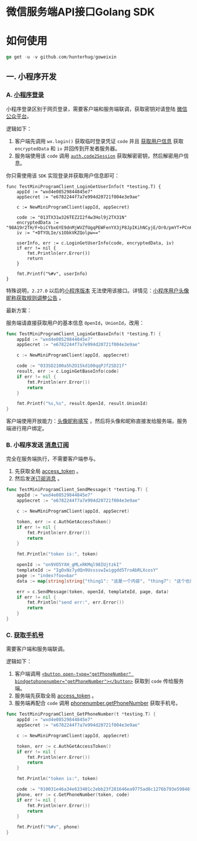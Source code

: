 # 微信服务端API接口Golang SDK

# 如何使用

```go
go get -u -v github.com/hunterhug/goweixin
```

## 一. 小程序开发

### A. [小程序登录](https://developers.weixin.qq.com/miniprogram/dev/framework/open-ability/login.html)

小程序登录区别于网页登录，需要客户端和服务端联调，获取密钥对请登陆 [微信公众平台](https://mp.weixin.qq.com)。

逻辑如下：

1. 客户端先调用 `wx.login()` 获取临时登录凭证 `code` 并且 [获取用户信息](https://developers.weixin.qq.com/miniprogram/dev/api/open-api/user-info/wx.getUserProfile.html) 获取 `encryptedData` 和 `iv` 并回传到开发者服务器。
2. 服务端使用该 `code` 调用 [`auth.code2Session`](https://developers.weixin.qq.com/miniprogram/dev/api-backend/open-api/login/auth.code2Session.html) 获取解密密钥，然后解密用户信息。

你只需使用该 `SDK` 实现登录并获取用户信息即可：

```
func TestMiniProgramClient_LoginGetUserInfo(t *testing.T) {
	appId := "wxd4e08529844845e7"
	appSecret := "e6782244f7a7e994d20721f004e3e9ae"

	c := NewMiniProgramClient(appId, appSecret)

	code := "013TX31w326TEZ2I2f4w3Hol9j2TX31N"
	encryptedData := "98A19r2TH/F+biCYbx6YE9dnMjWVZfUgqPEWFenYX3jP8JpIKihNCyjE/Or0/pmYT+PCn6wCmV7s5LDwwQ92kcrMpuInOrmPWD36pI0mfywqh+53BcN4G+d30aG6ehCV3hPEqxE35ImpXxE5xuWqqsLX0YvgCgA5hLBGRWRPGiiXN4eSrLvCNI58BlC8VG16Iz6Z89NqAQ5WsQrWPjJqygZOsGnkvTFTwKzs6eM4jlmceWv4B37NxecCAwRkkHZRxla5mdluL5lwKovfH5feDQTg2Ui2/4Mc/raIh9tXV6lUqEkn8f4yJFhjXwJuhXdITxLcKnqP6O/n1DUOn1xNh5imZEiDBil14Zvy71pvb5JdRPhurtqOFM/5wCRc7BXwrrDo1iMUw3e7OOL9gFu7Fg=="
	iv := "+DTYOLIe/s1ObkVKZQolpw=="

	userInfo, err := c.LoginGetUserInfo(code, encryptedData, iv)
	if err != nil {
		fmt.Println(err.Error())
		return
	}

	fmt.Printf("%#v", userInfo)
}
```

特殊说明，`2.27.0` 以后的[小程序版本](https://developers.weixin.qq.com/miniprogram/dev/framework/release) 无法使用该接口。详情见：[小程序用户头像昵称获取规则调整公告](https://developers.weixin.qq.com/community/develop/doc/00022c683e8a80b29bed2142b56c01) 。

最新方案：

服务端请直接获取用户的基本信息 `OpenId`，`UnionId`，改用：

```go
func TestMiniProgramClient_LoginGetBaseInfo(t *testing.T) {
	appId := "wxd4e08529844845e7"
	appSecret := "e6782244f7a7e994d20721f004e3e9ae"

	c := NewMiniProgramClient(appId, appSecret)

	code := "033SD2100a5hZO15kd100qqPJf2SD21f"
	result, err := c.LoginGetBaseInfo(code)
	if err != nil {
		fmt.Println(err.Error())
		return
	}

	fmt.Printf("%s,%s", result.OpenId, result.UnionId)
}
```

客户端使用开放能力：[头像昵称填写](https://developers.weixin.qq.com/miniprogram/dev/framework/open-ability/userProfile.html) ，然后将头像和昵称直接发给服务端，服务端进行用户绑定。

### B. 小程序发送 [消息订阅](https://developers.weixin.qq.com/miniprogram/dev/api/open-api/subscribe-message/wx.requestSubscribeMessage.html)

完全在服务端执行，不需要客户端参与。

1. 先获取全局 [access_token](https://developers.weixin.qq.com/miniprogram/dev/api-backend/open-api/access-token/auth.getAccessToken.html) 。
2. 然后发送[订阅消息](https://developers.weixin.qq.com/miniprogram/dev/api-backend/open-api/subscribe-message/subscribeMessage.send.html) 。

```go
func TestMiniProgramClient_SendMessage(t *testing.T) {
	appId := "wxd4e08529844845e7"
	appSecret := "e6782244f7a7e994d20721f004e3e9ae"

	c := NewMiniProgramClient(appId, appSecret)

	token, err := c.AuthGetAccessToken()
	if err != nil {
		fmt.Println(err.Error())
		return
	}

	fmt.Println("token is:", token)

	openId := "on9VO5YXH_gMLxRKMql98IUjtzkI"
	templateId := "IgOxNz7ydQn9UsssswIwiggdd5TroAbRLXcosY"
	page := "index?foo=bar"
	data := map[string]string{"thing1": "这是一个内容", "thing7": "这个也是内容", "thing3": "这个也是内容啊"}

	err = c.SendMessage(token, openId, templateId, page, data)
	if err != nil {
		fmt.Println("send err:", err.Error())
		return
	}
}
```

### C. [获取手机号](https://developers.weixin.qq.com/miniprogram/dev/framework/open-ability/getPhoneNumber.html)

需要客户端和服务端联调。

逻辑如下：

1. 客户端调用 [`<button open-type="getPhoneNumber" bindgetphonenumber="getPhoneNumber"></button>`](https://developers.weixin.qq.com/miniprogram/dev/framework/open-ability/getPhoneNumber.html) 获取到 `code` 传给服务端。
2. 服务端先获取全局 [access_token](https://developers.weixin.qq.com/miniprogram/dev/api-backend/open-api/access-token/auth.getAccessToken.html) 。
3. 服务端再配合 `code` 调用 [phonenumber.getPhoneNumber](https://developers.weixin.qq.com/miniprogram/dev/api-backend/open-api/phonenumber/phonenumber.getPhoneNumber.html) 获取手机号。

```go
func TestMiniProgramClient_GetPhoneNumber(t *testing.T) {
	appId := "wxd4e08529844845e7"
	appSecret := "e6782244f7a7e994d20721f004e3e9ae"

	c := NewMiniProgramClient(appId, appSecret)

	token, err := c.AuthGetAccessToken()
	if err != nil {
		fmt.Println(err.Error())
		return
	}

	fmt.Println("token is:", token)

	code := "910031e46a34e633401c2ebb23f281646ea9775ad8c1276b793e59846f0ddb22"
	phone, err := c.GetPhoneNumber(token, code)
	if err != nil {
		fmt.Println(err.Error())
		return
	}

	fmt.Printf("%#v", phone)
}
```
